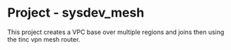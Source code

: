 # Project - sysdev_mesh

This project creates a VPC base over multiple regions and joins then using the tinc vpn mesh router.
